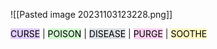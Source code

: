 ![[Pasted image 20231103123228.png]]

<mark style="background: #D2B3FFA6;">CURSE</mark> | <mark style="background: #BBFABBA6;">POISON</mark> | <mark style="background: #CACFD9A6;">DISEASE</mark> | <mark style="background: #FFB8EBA6;">PURGE</mark> | <mark style="background: #FFF3A3A6;">SOOTHE</mark>
